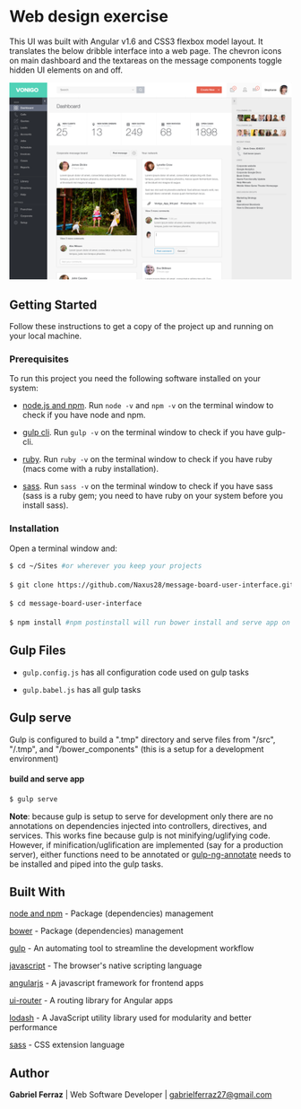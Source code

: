 # Web design exercise

This UI was built with Angular v1.6 and CSS3 flexbox model layout. It translates the below dribble interface into a web page. The chevron icons on main dashboard and the textareas on the message components toggle hidden UI elements on and off.

![alt text](src/assets/img/original-comp/dribble.png "Dribble")

## Getting Started

Follow these instructions to get a copy of the project up and running on your local machine.

### Prerequisites

To run this project you need the following software installed on your system:

* [node.js and npm](https://nodejs.org/en/). Run `node -v` and `npm -v` on the terminal window to check if you have node and npm.

* [gulp cli](https://github.com/gulpjs/gulp/blob/master/docs/getting-started.md). Run `gulp -v` on the terminal window to check if you have gulp-cli.

* [ruby](https://www.ruby-lang.org/en/downloads/). Run `ruby -v` on the terminal window to check if you have ruby (macs come with a ruby installation).

* [sass](http://sass-lang.com/install). Run `sass -v` on the terminal window to check if you have sass (sass is a ruby gem; you need to have ruby on your system before you install sass).


### Installation

Open a terminal window and:

```bash
$ cd ~/Sites #or wherever you keep your projects

$ git clone https://github.com/Naxus28/message-board-user-interface.git

$ cd message-board-user-interface

$ npm install #npm postinstall will run bower install and serve app on port 3000 (http://localhost:3000)
```

## Gulp Files

* `gulp.config.js` has all configuration code used on gulp tasks

* `gulp.babel.js` has all gulp tasks 


## Gulp serve

Gulp is configured to build a ".tmp" directory and serve files from "/src", "/.tmp", and "/bower_components" (this is a setup for a development environment)

#### build and serve app
```bash
$ gulp serve
```

__Note__: because gulp is setup to serve for development only there are no annotations on dependencies injected into controllers, directives, and services. This works fine because gulp is not minifying/uglifying code. However, if minification/uglification are implemented (say for a production server), either functions need to be annotated or [gulp-ng-annotate](https://www.npmjs.com/package/gulp-ng-annotate) needs to be installed and piped into the gulp tasks.

## Built With

[node and npm](https://nodejs.org/en/) - Package (dependencies) management

[bower](https://bower.io/) - Package (dependencies) management

[gulp](http://gulpjs.com/) - An automating tool to streamline the development workflow

[javascript](https://developer.mozilla.org/en-US/docs/Web/JavaScript) - The browser's native scripting language

[angularjs](https://angularjs.org/) - A javascript framework for frontend apps

[ui-router](https://github.com/angular-ui/ui-router) - A routing library for Angular apps

[lodash](https://lodash.com/) - A JavaScript utility library used for modularity and better performance

[sass](http://sass-lang.com/install) - CSS extension language


## Author

**Gabriel Ferraz** | Web Software Developer | gabrielferraz27@gmail.com
